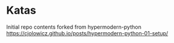 <!--
[![Tests](https://github.com/rtimmons/katas/workflows/Tests/badge.svg)](https://github.com/rtimmons/katas/actions?workflow=Tests)
[![Codecov](https://codecov.io/gh/rtimmons/katas/branch/master/graph/badge.svg)](https://codecov.io/gh/rtimmons/katas)
[![PyPI](https://img.shields.io/pypi/v/katas.svg)](https://pypi.org/project/katas/)
[![Read the Docs](https://readthedocs.org/projects/katas/badge/)](https://katas.readthedocs.io/)
-->

# Katas

Initial repo contents forked from hypermodern-python
https://cjolowicz.github.io/posts/hypermodern-python-01-setup/


